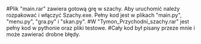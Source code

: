 #Plik "main.rar" zawiera gotową grę w szachy. Aby uruchomić należy rozpakować i włączyć Szachy.exe. Pełny kod jest w plikach "main.py", "menu.py", "gra.py" i "skan.py".
#W "Tymon_Przychodni_szachy.rar" jest pełny kod w pythonie oraz pliki testowe.
#Cały kod był pisany przeze mnie i może zawierać drobne błędy.
